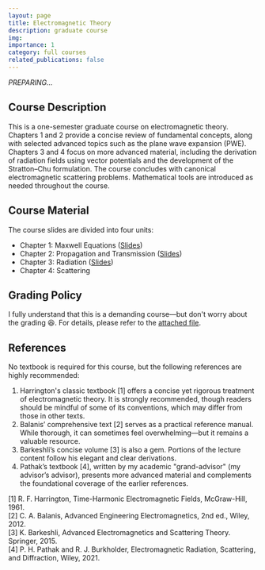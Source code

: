 ```yaml
---
layout: page
title: Electromagnetic Theory
description: graduate course
img: 
importance: 1
category: full courses
related_publications: false
---
```


_PREPARING..._

## Course Description

This is a one-semester graduate course on electromagnetic theory. Chapters 1 and 2 provide a concise review of fundamental concepts, along with selected advanced topics such as the plane wave expansion (PWE). Chapters 3 and 4 focus on more advanced material, including the derivation of radiation fields using vector potentials and the development of the Stratton–Chu formulation. The course concludes with canonical electromagnetic scattering problems. Mathematical tools are introduced as needed throughout the course.

## Course Material

The course slides are divided into four units:

* Chapter 1: Maxwell Equations ([Slides](http://jake-w-liu.github.io/assets/pdf/aem_ch1_maxwell.pdf))
* Chapter 2: Propagation and Transmission ([Slides](http://jake-w-liu.github.io/assets/pdf/aem_ch2_propagation.pdf))
* Chapter 3: Radiation ([Slides](http://jake-w-liu.github.io/assets/pdf/aem_ch3_radiation.pdf))
* Chapter 4: Scattering

## Grading Policy

I fully understand that this is a demanding course—but don't worry about the grading 😆. For details, please refer to the [attached file](http://jake-w-liu.github.io/assets/pdf/grading_presentation.pdf).

## References

No textbook is required for this course, but the following references are highly recommended:

1. Harrington's classic textbook [1] offers a concise yet rigorous treatment of electromagnetic theory. It is strongly recommended, though readers should be mindful of some of its conventions, which may differ from those in other texts.
2. Balanis’ comprehensive text [2] serves as a practical reference manual. While thorough, it can sometimes feel overwhelming—but it remains a valuable resource.
3. Barkeshli’s concise volume [3] is also a gem. Portions of the lecture content follow his elegant and clear derivations.
4. Pathak’s textbook [4], written by my academic "grand-advisor" (my advisor’s advisor), presents more advanced material and complements the foundational coverage of the earlier references.


[1] R. F. Harrington, Time-Harmonic Electromagnetic Fields, McGraw-Hill, 1961.<br>
[2] C. A. Balanis, Advanced Engineering Electromagnetics, 2nd ed., Wiley, 2012.<br>
[3] K. Barkeshli, Advanced Electromagnetics and Scattering Theory. Springer, 2015.<br>
[4] P. H. Pathak and R. J. Burkholder, Electromagnetic Radiation, Scattering, and Diffraction, Wiley, 2021.